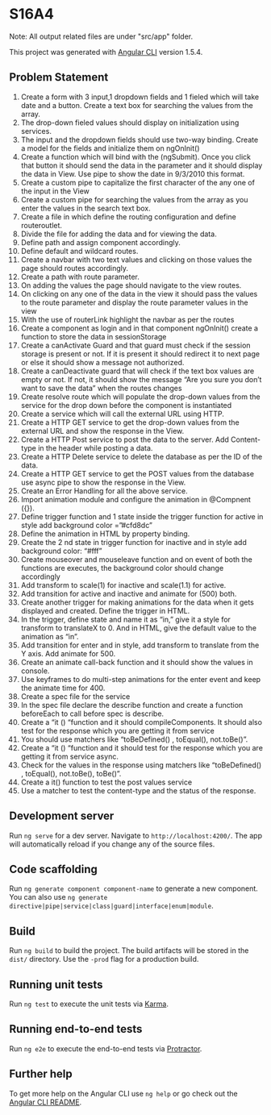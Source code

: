 # S16A4

Note: All output related files are under "src/app" folder.

This project was generated with [Angular CLI](https://github.com/angular/angular-cli) version 1.5.4.

## Problem Statement
1. Create a form with 3 input,1 dropdown fields and 1 fieled which will take date
and a button. Create a text box for searching the values from the array.
2. The drop-down fieled values should display on initialization using services.
3. The input and the dropdown fields should use two-way binding. Create a model
for the fields and initialize them on ngOnInit()
4. Create a function which will bind with the (ngSubmit). Once you click that button
it should send the data in the parameter and it should display the data in View.
Use pipe to show the date in 9/3/2010 this format.
5. Create a custom pipe to capitalize the first character of the any one of the input
in the View
6. Create a custom pipe for searching the values from the array as you enter the
values in the search text box.
7. Create a file in which define the routing configuration and define routeroutlet.
8. Divide the file for adding the data and for viewing the data.
9. Define path and assign component accordingly.
10. Define default and wildcard routes.
11. Create a navbar with two text values and clicking on those values the page should
routes accordingly.
12. Create a path with route parameter.
13. On adding the values the page should navigate to the view routes.
14. On clicking on any one of the data in the view it should pass the values to the
route parameter and display the route parameter values in the view
15. With the use of routerLink highlight the navbar as per the routes
16. Create a component as login and in that component ngOnInit() create a function
to store the data in sessionStorage
17. Create a canActivate Guard and that guard must check if the session storage is
present or not. If it is present it should redirect it to next page or else it should
show a message not authorized.
18. Create a canDeactivate guard that will check if the text box values are empty or
not. If not, it should show the message “Are you sure you don’t want to save the
data” when the routes changes
19. Create resolve route which will populate the drop-down values from the service
for the drop down before the component is instantiated
20. Create a service which will call the external URL using HTTP.
21. Create a HTTP GET service to get the drop-down values from the external URL
and show the response in the View.
22. Create a HTTP Post service to post the data to the server. Add Content-type
in the header while posting a data.
23. Create a HTTP Delete service to delete the database as per the ID of the
data.
24. Create a HTTP GET service to get the POST values from the database use
async pipe to show the response in the View.
25. Create an Error Handling for all the above service.
26. Import animation module and configure the animation in @Compnent ({}).
27. Define trigger function and 1 state inside the trigger function for active in
style add background color =”#cfd8dc”
28. Define the animation in HTML by property binding.
29. Create the 2 nd state in trigger function for inactive and in style add
background color: “#fff”
30. Create mouseover and mouseleave function and on event of both the
functions are executes, the background color should change accordingly
31. Add transform to scale(1) for inactive and scale(1.1) for active.
32. Add transition for active and inactive and animate for (500) both.
33. Create another trigger for making animations for the data when it gets
displayed and created. Define the trigger in HTML.
34. In the trigger, define state and name it as “in,” give it a style for transform
to translateX to 0. And in HTML, give the default value to the animation as
“in”. 
35. Add transition for enter and in style, add transform to translate from the Y axis. Add animate for 500.
36. Create an animate call-back function and it should show the values in
console.
37. Use keyframes to do multi-step animations for the enter event and keep the
animate time for 400.
38. Create a spec file for the service
39. In the spec file declare the describe function and create a function beforeEach to call before spec is describe.
40. Create a “it () “function and it should compileComponents. It should also
test for the response which you are getting it from service
41. You should use matchers like “toBeDefined() , toEqual(), not.toBe()”.
42. Create a “it () “function and it should test for the response which you are
getting it from service async.
43. Check for the values in the response using matchers like “toBeDefined() ,
toEqual(), not.toBe(), toBe()”.
44. Create a it() function to test the post values service
45. Use a matcher to test the content-type and the status of the response.

## Development server

Run `ng serve` for a dev server. Navigate to `http://localhost:4200/`. The app will automatically reload if you change any of the source files.

## Code scaffolding

Run `ng generate component component-name` to generate a new component. You can also use `ng generate directive|pipe|service|class|guard|interface|enum|module`.

## Build

Run `ng build` to build the project. The build artifacts will be stored in the `dist/` directory. Use the `-prod` flag for a production build.

## Running unit tests

Run `ng test` to execute the unit tests via [Karma](https://karma-runner.github.io).

## Running end-to-end tests

Run `ng e2e` to execute the end-to-end tests via [Protractor](http://www.protractortest.org/).

## Further help

To get more help on the Angular CLI use `ng help` or go check out the [Angular CLI README](https://github.com/angular/angular-cli/blob/master/README.md).
